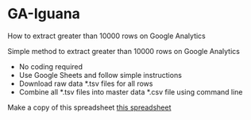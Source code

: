 # GA-Iguana
How to extract greater than 10000 rows on Google Analytics

Simple method to extract greater than 10000 rows on Google Analytics
  - No coding required
  - Use Google Sheets and follow simple instructions
  - Download raw data *.tsv files for all rows
  - Combine all *.tsv files into master data *.csv file using command line

Make a copy of this spreadsheet <a href="https://docs.google.com/spreadsheets/d/1oOBYtJIvogW8CjMcJsLjFINxa7ataJXb54qDmak7Tm0/edit#gid=449108404">this spreadsheet</a>

